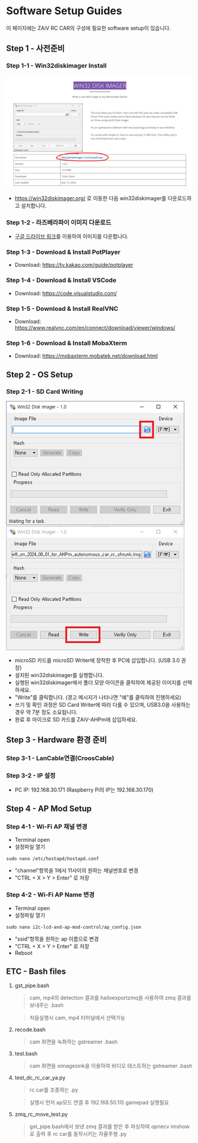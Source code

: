 # Software Setup Guides

이 페이지에는 ZAiV RC CAR의 구성에 필요한 software setup이 있습니다.

## Step 1 - 사전준비

### Step 1-1 - Win32diskimager Install

![alt text](../docs_images/sw/1.png)

* https://win32diskimager.org/ 로 이동한 다음 win32diskimager를 다운로드하고 설치합니다.

### Step 1-2 - 라즈베라파이 이미지 다운로드


* [구글 드라이브 링크](https://drive.google.com/file/d/1psG1f2amls1C121VtmS8rhU9jhWGPPTR/view?usp=drive_link)를 이용하여 이미지를 다운합니다.


### Step 1-3 - Download & Install PotPlayer
* Download: https://tv.kakao.com/guide/potplayer

### Step 1-4 - Download & Install VSCode
* Download: https://code.visualstudio.com/

### Step 1-5 - Download & Install RealVNC
* Download: https://www.realvnc.com/en/connect/download/viewer/windows/

### Step 1-6 - Download & Install MobaXterm
* Download: https://mobaxterm.mobatek.net/download.html

## Step 2 - OS Setup
### Step 2-1 - SD Card Writing

![alt text](../docs_images/sw/2024-08-02_.png)
![alt text](../docs_images/sw/2024-08-02_163910.png)

* microSD 카드를  microSD Writer에 장착한 후 PC에 삽입합니다. (USB 3.0 권장)
* 설치된 win32diskimager를 실행합니다.
* 실행된 win32diskimager에서 폴더 모양 아이콘을 클릭하여 제공된 이미지를 선택하세요.
* "Write"를 클릭합니다. (경고 메시지가 나타나면 "예"를 클릭하여 진행하세요)
* 쓰기 및 확인 과정은 SD Card Writer에 따라 다를 수 있으며, USB3.0을 사용하는 경우 약 7분 정도 소요됩니다.
* 완료 후 마이크로 SD 카드를 ZAiV-AHPm에 삽입하세요.

## Step 3 - Hardware 환경 준비
### Step 3-1 - LanCable연결(CroosCable)
### Step 3-2 - IP 설정
* PC IP: 192.168.30.171 (Raspberry Pi의 IP는 192.168.30.170)

## Step 4 - AP Mod Setup

### Step 4-1 - Wi-Fi AP 채널 변경

* Terminal open
* 설정파일 열기
```
sudo nano /etc/hostapd/hostapd.conf
```
* "channel"항목을 1에서 11사이의 원하는 채널번호로 변경
* "CTRL + X > Y > Enter" 로 저장

### Step 4-2 - Wi-Fi AP Name 변경

* Terminal open
* 설정파일 열기
```
sudo nano i2c-lcd-and-ap-mod-control/ap_config.json
```
* "ssid"항목을 원하는 ap 이름으로 변경
* "CTRL + X > Y > Enter" 로 저장
* Reboot

## ETC - Bash files
1. gst_pipe.bash
    >cam, mp4의 detection 결과를 hailoexportzmq을 사용하여 zmq 결과를 보내주는 .bash

    > 처음실행시 cam, mp4 터미널에서 선택가능

2. recode.bash
    >cam 화면을 녹화하는 gstreamer .bash

3. test.bash
    >cam 화면을 ximagesink을 이용하여 비디오 테스트하는 gstreamer .bash

4. test_dc_rc_car_ya.py
    >rc car를 조종하는 .py

    >실행시 먼저 ap모드 연결 후 192.168.50.1의 gamepad 실행필요

5. zmq_rc_move_test.py
    >gst_pipe.bash에서 보낸 zmq 결과를 받은 후 파싱하여 opnecv imshow로 출력 후 rc car를 동작시키는 자율주행 .py
